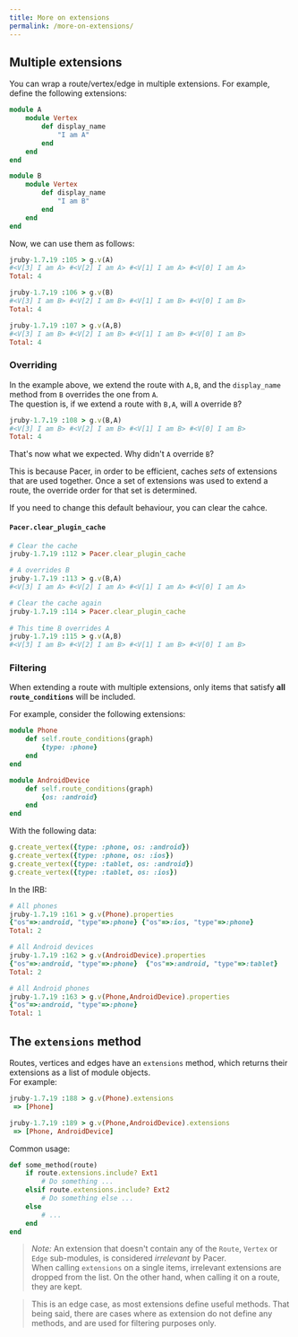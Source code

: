 ```yaml
---
title: More on extensions
permalink: /more-on-extensions/
---
```


## Multiple extensions

You can wrap a route/vertex/edge in multiple extensions. For example, define the following extensions:

```ruby
module A
	module Vertex
		def display_name
			"I am A"
		end
	end
end

module B
	module Vertex
		def display_name
			"I am B"
		end
	end
end
```

Now, we can use them as follows:

```ruby
jruby-1.7.19 :105 > g.v(A)
#<V[3] I am A> #<V[2] I am A> #<V[1] I am A> #<V[0] I am A>
Total: 4

jruby-1.7.19 :106 > g.v(B)
#<V[3] I am B> #<V[2] I am B> #<V[1] I am B> #<V[0] I am B>
Total: 4

jruby-1.7.19 :107 > g.v(A,B)
#<V[3] I am B> #<V[2] I am B> #<V[1] I am B> #<V[0] I am B>
Total: 4
```

### Overriding

In the example above, we extend the route with `A,B`, and the `display_name` method from `B` overrides the one from `A`.      
The question is, if we extend a route with `B,A`, will `A` override `B`?

```ruby
jruby-1.7.19 :108 > g.v(B,A)
#<V[3] I am B> #<V[2] I am B> #<V[1] I am B> #<V[0] I am B>
Total: 4
```

That's now what we expected. Why didn't `A` override `B`?      

This is because Pacer, in order to be efficient, caches _sets_ of extensions that are used together. 
Once a set of extensions was used to extend a route, the override order for that set is determined.


If you need to change this default behaviour, you can clear the cahce.

#### `Pacer.clear_plugin_cache`

```ruby
# Clear the cache
jruby-1.7.19 :112 > Pacer.clear_plugin_cache

# A overrides B
jruby-1.7.19 :113 > g.v(B,A)
#<V[3] I am A> #<V[2] I am A> #<V[1] I am A> #<V[0] I am A>

# Clear the cache again
jruby-1.7.19 :114 > Pacer.clear_plugin_cache
 
# This time B overrides A
jruby-1.7.19 :115 > g.v(A,B)
#<V[3] I am B> #<V[2] I am B> #<V[1] I am B> #<V[0] I am B>
```


### Filtering

When extending a route with multiple extensions, only items that satisfy __all `route_conditions`__ will be included.

For example, consider the following extensions:

```ruby
module Phone
	def self.route_conditions(graph)
        {type: :phone}
    end
end

module AndroidDevice
	def self.route_conditions(graph)
        {os: :android}
    end
end
```

With the following data:

```ruby
g.create_vertex({type: :phone, os: :android})
g.create_vertex({type: :phone, os: :ios})
g.create_vertex({type: :tablet, os: :android})
g.create_vertex({type: :tablet, os: :ios})
```

In the IRB:

```ruby
# All phones
jruby-1.7.19 :161 > g.v(Phone).properties
{"os"=>:android, "type"=>:phone} {"os"=>:ios, "type"=>:phone}    
Total: 2

# All Android devices
jruby-1.7.19 :162 > g.v(AndroidDevice).properties
{"os"=>:android, "type"=>:phone}  {"os"=>:android, "type"=>:tablet}
Total: 2

# All Android phones
jruby-1.7.19 :163 > g.v(Phone,AndroidDevice).properties
{"os"=>:android, "type"=>:phone}
Total: 1
```



## The `extensions` method

Routes, vertices and edges have an `extensions` method, which returns their extensions as a list of module objects.     
For example:

```ruby
jruby-1.7.19 :188 > g.v(Phone).extensions
 => [Phone] 

jruby-1.7.19 :189 > g.v(Phone,AndroidDevice).extensions
 => [Phone, AndroidDevice]
```

Common usage:

```ruby
def some_method(route)
    if route.extensions.include? Ext1
    	# Do something ...
    elsif route.extensions.include? Ext2
    	# Do something else ...
    else
    	# ...
    end
end
```

  > _Note:_ An extension that doesn't contain any of the `Route`, `Vertex` or `Edge` sub-modules, is considered _irrelevant_ by Pacer.      
  > When calling `extensions` on a single items, irrelevant extensions are dropped from the list. On the other hand, when calling it on a route, they are kept.      

  > This is an edge case, as most extensions define useful methods.
  > That being said, there are cases where as extension do not define any methods, and are used for filtering purposes only.

